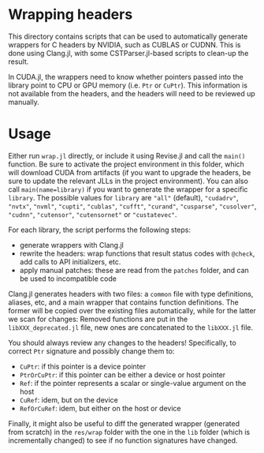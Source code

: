 # Wrapping headers

This directory contains scripts that can be used to automatically generate
wrappers for C headers by NVIDIA, such as CUBLAS or CUDNN. This is done using
Clang.jl, with some CSTParser.jl-based scripts to clean-up the result.

In CUDA.jl, the wrappers need to know whether pointers passed into the
library point to CPU or GPU memory (i.e. `Ptr` or `CuPtr`). This information is
not available from the headers, and the headers will need to be reviewed up manually.



# Usage

Either run `wrap.jl` directly, or include it using Revise.jl and call the `main()` function.
Be sure to activate the project environment in this folder, which will download CUDA from
artifacts (if you want to upgrade the headers, be sure to update the relevant JLLs in the
project environment).
You can also call `main(name=library)` if you want to generate the wrapper for a specific `library`.
The possible values for `library` are `"all"` (default), `"cudadrv"`, `"nvtx"`, `"nvml"`,
`"cupti"`, `"cublas"`, `"cufft"`, `"curand"`, `"cusparse"`, `"cusolver"`, `"cudnn"`, `"cutensor"`,
`"cutensornet"` or `"custatevec"`.

For each library, the script performs the following steps:

- generate wrappers with Clang.jl
- rewrite the headers: wrap functions that result status codes with `@check`, add calls to
  API initializers, etc.
- apply manual patches: these are read from the `patches` folder, and can be used to
  incompatible code

Clang.jl generates headers with two files: a `common` file with type definitions, aliases,
etc, and a main wrapper that contains function definitions. The former will be copied over
the existing files automatically, while for the latter we scan for changes: Removed
functions are put in the `libXXX_deprecated.jl` file, new ones are concatenated to the
`libXXX.jl` file.

You should always review any changes to the headers! Specifically, to correct `Ptr`
signature and possibly change them to:
- `CuPtr`: if this pointer is a device pointer
- `PtrOrCuPtr`: if this pointer can be either a device or host pointer
- `Ref`: if the pointer represents a scalar or single-value argument on the host
- `CuRef`: idem, but on the device
- `RefOrCuRef`: idem, but either on the host or device

Finally, it might also be useful to diff the generated wrapper (generated from scratch) in
the `res/wrap` folder with the one in the `lib` folder (which is incrementally changed) to
see if no function signatures have changed.
